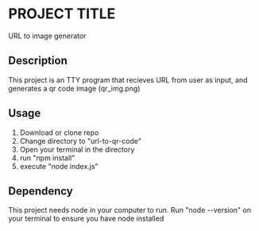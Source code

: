 # PROJECT TITLE
URL to image generator

## Description
This project is an TTY program that recieves URL from user as input, and generates a qr code image (qr_img.png)

## Usage
1. Download or clone repo
2. Change directory to "url-to-qr-code"
3. Open your terminal in the directory
4. run "npm install"
5. execute "node index.js"

## Dependency
This project needs node in your computer to run. Run "node --version" on your terminal to ensure you have node installed
